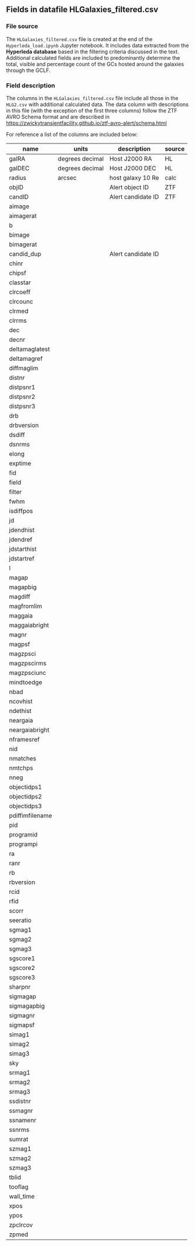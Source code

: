 ## Fields in datafile HLGalaxies_filtered.csv
### File source
The `HLGalaxies_filtered.csv` file is created at the end of the `Hyperleda_load.ipynb` Jupyter notebook. It includes data extracted from the **Hyperleda database** based in the filtering criteria discussed in the text. Additional calculated fields are included to predominantly determine the total, visible and percentage count of the GCs hosted around the galaxies through the GCLF. 

### Field description
The columns in the `HLGalaxies_filtered.csv` file include all those in the `HLG2.csv` with additional calculated data. The data column with descriptions in this file (with the exception of the first three columns) follow the ZTF AVRO Schema format and are described in https://zwickytransientfacility.github.io/ztf-avro-alert/schema.html

For reference a list of the columns are included below:

| name            | units           | description        | source |
|-----------------|-----------------|--------------------|--------|
| galRA           | degrees decimal | Host J2000 RA      | HL     |
| galDEC          | degrees decimal | Host J2000 DEC     | HL     |
| radius          | arcsec          | host galaxy 10 Re  | calc   |
| objID           |                 | Alert object ID    | ZTF    |
| candID          |                 | Alert candidate ID | ZTF    |
| aimage          |                 |                    |        |
| aimagerat       |                 |                    |        |
| b               |                 |                    |        |
| bimage          |                 |                    |        |
| bimagerat       |                 |                    |        |
| candid_dup      |                 | Alert candidate ID |        |
| chinr           |                 |                    |        |
| chipsf          |                 |                    |        |
| classtar        |                 |                    |        |
| clrcoeff        |                 |                    |        |
| clrcounc        |                 |                    |        |
| clrmed          |                 |                    |        |
| clrrms          |                 |                    |        |
| dec             |                 |                    |        |
| decnr           |                 |                    |        |
| deltamaglatest  |                 |                    |        |
| deltamagref     |                 |                    |        |
| diffmaglim      |                 |                    |        |
| distnr          |                 |                    |        |
| distpsnr1       |                 |                    |        |
| distpsnr2       |                 |                    |        |
| distpsnr3       |                 |                    |        |
| drb             |                 |                    |        |
| drbversion      |                 |                    |        |
| dsdiff          |                 |                    |        |
| dsnrms          |                 |                    |        |
| elong           |                 |                    |        |
| exptime         |                 |                    |        |
| fid             |                 |                    |        |
| field           |                 |                    |        |
| filter          |                 |                    |        |
| fwhm            |                 |                    |        |
| isdiffpos       |                 |                    |        |
| jd              |                 |                    |        |
| jdendhist       |                 |                    |        |
| jdendref        |                 |                    |        |
| jdstarthist     |                 |                    |        |
| jdstartref      |                 |                    |        |
| l               |                 |                    |        |
| magap           |                 |                    |        |
| magapbig        |                 |                    |        |
| magdiff         |                 |                    |        |
| magfromlim      |                 |                    |        |
| maggaia         |                 |                    |        |
| maggaiabright   |                 |                    |        |
| magnr           |                 |                    |        |
| magpsf          |                 |                    |        |
| magzpsci        |                 |                    |        |
| magzpscirms     |                 |                    |        |
| magzpsciunc     |                 |                    |        |
| mindtoedge      |                 |                    |        |
| nbad            |                 |                    |        |
| ncovhist        |                 |                    |        |
| ndethist        |                 |                    |        |
| neargaia        |                 |                    |        |
| neargaiabright  |                 |                    |        |
| nframesref      |                 |                    |        |
| nid             |                 |                    |        |
| nmatches        |                 |                    |        |
| nmtchps         |                 |                    |        |
| nneg            |                 |                    |        |
| objectidps1     |                 |                    |        |
| objectidps2     |                 |                    |        |
| objectidps3     |                 |                    |        |
| pdiffimfilename |                 |                    |        |
| pid             |                 |                    |        |
| programid       |                 |                    |        |
| programpi       |                 |                    |        |
| ra              |                 |                    |        |
| ranr            |                 |                    |        |
| rb              |                 |                    |        |
| rbversion       |                 |                    |        |
| rcid            |                 |                    |        |
| rfid            |                 |                    |        |
| scorr           |                 |                    |        |
| seeratio        |                 |                    |        |
| sgmag1          |                 |                    |        |
| sgmag2          |                 |                    |        |
| sgmag3          |                 |                    |        |
| sgscore1        |                 |                    |        |
| sgscore2        |                 |                    |        |
| sgscore3        |                 |                    |        |
| sharpnr         |                 |                    |        |
| sigmagap        |                 |                    |        |
| sigmagapbig     |                 |                    |        |
| sigmagnr        |                 |                    |        |
| sigmapsf        |                 |                    |        |
| simag1          |                 |                    |        |
| simag2          |                 |                    |        |
| simag3          |                 |                    |        |
| sky             |                 |                    |        |
| srmag1          |                 |                    |        |
| srmag2          |                 |                    |        |
| srmag3          |                 |                    |        |
| ssdistnr        |                 |                    |        |
| ssmagnr         |                 |                    |        |
| ssnamenr        |                 |                    |        |
| ssnrms          |                 |                    |        |
| sumrat          |                 |                    |        |
| szmag1          |                 |                    |        |
| szmag2          |                 |                    |        |
| szmag3          |                 |                    |        |
| tblid           |                 |                    |        |
| tooflag         |                 |                    |        |
| wall_time       |                 |                    |        |
| xpos            |                 |                    |        |
| ypos            |                 |                    |        |
| zpclrcov        |                 |                    |        |
| zpmed           |                 |                    |        |
